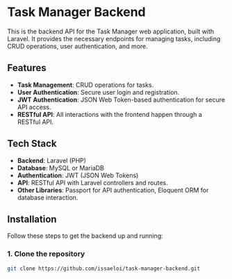 # Task Manager Backend

This is the backend API for the Task Manager web application, built with Laravel. It provides the necessary endpoints for managing tasks, including CRUD operations, user authentication, and more.

## Features

- **Task Management**: CRUD operations for tasks.
- **User Authentication**: Secure user login and registration.
- **JWT Authentication**: JSON Web Token-based authentication for secure API access.
- **RESTful API**: All interactions with the frontend happen through a RESTful API.

## Tech Stack

- **Backend**: Laravel (PHP)
- **Database**: MySQL or MariaDB
- **Authentication**: JWT (JSON Web Tokens)
- **API**: RESTful API with Laravel controllers and routes.
- **Other Libraries**: Passport for API authentication, Eloquent ORM for database interaction.

## Installation

Follow these steps to get the backend up and running:

### 1. Clone the repository

```bash
git clone https://github.com/issaeloi/task-manager-backend.git
